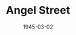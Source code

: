 ---
title: Angel Street
date: 1945-03-02
closing_date: 1945-03-11
layout: productions
featured_image: 
image_caption:
image_credit:
playbill: 
category: 
Theatre: Theatre Jacksonville
Venue: Little Theatre
cast:
  Elizabeth: Laurene T. Moore
  Mr. Manningham: William Schosser
  Mrs. Manningham: Marion Albinson
  Nancy: Jean Morris
  Rough: E.S. Beauchamp-Nobbs
crew:
  Box Office:
    - A.V. Lopez
    - Bess Hulett
    - Brilla Snead
    - Dorothy Lupfer
    - Louis Larmoyeux
  Coca Colas:
    - Bess Hulett
    - Dorothy Lupfer
  Constable:
    - Dennis McCarthy
    - George Spelvin
  Crew:
    - Annabelle Anderson
    - Carol Corbett
    - Edythe Guernsey, Jr.
    - Elmo Lehman
    - Eloise Thornton
    - Helen Guernsey
    - Jack Sheldon
    - Jimmie Shage
    - Mac Hull
    - Mary Garcia
  Director: Marcella Cisney
  Make-up:
    - Elmo Lehman
    - Irma Stockwell
  Properties:
    - Lois Davidson
    - Rose Marie Schosser
  Special Lighting Effect Assistant:
    - Mac Hull
    - Mary Garcia
  Special Lighting Effects: George Henning
  Stage Manager: Eusebia Logue
  Technical Director: Henry Kurth
  Wardrobe:
    - Louise Tennent Sr.
    - Zan Platte
orchestra:
external_links:
---